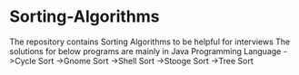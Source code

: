 # Sorting-Algorithms

The repository contains Sorting Algorithms to be helpful for interviews
The solutions for below programs are mainly in Java Programming Language
->Cycle Sort
->Gnome Sort
->Shell Sort
->Stooge Sort
->Tree Sort
